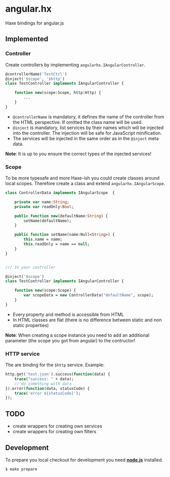 # angular.hx

Haxe bindings for angular.js

## Implemented


### Controller

Create controllers by implementing `angularhx.IAngularController`.

```Haxe
@controllerName('TestCtrl')
@inject('$scope', '$http')
class TestController implements IAngularController {

	function new(scope:Scope, http:Http) {
		...
	}
}
```

* `@controllerName` is mandatory, it defines the name of the controller from the HTML perspective. If omitted the class name will be used.
* `@inject` is mandatory, list services by their names which will be injected into the controller. The injection will be safe for JavaScript minification.
* The services will be injected in the same order as in the `@inject` meta data.

**Note**: It is up to you ensure the correct types of the injected services!

### Scope

To be more typesafe and more Haxe-ish you could create classes around local scopes. Therefore create a class and extend `angularhx.IAngularScope`.

```Haxe
class ControllerData implements IAngularScope  {

	private var name:String;
	private var readOnly:Bool;

	public function new(defaultName:String) {
		setName(defaultName);
	}

	public function setName(name:Null<String>) {
		this.name = name;
		this.readOnly = name == null;
	}
}


/// In your controller

@inject('$scope')
class TestController implements IAngularController {

	function new(scope:Scope) {
		var scopeData = new ControllerData("defaultName", scope);
	}
}
```

* Every property and method is accessible from HTML
* In HTML classes are flat (there is no difference between static and non static properties)

**Note**: When creating a scope instance you need to add an additional parameter (the scope you got from angular) to the contructor!

### HTTP service

The are binding for the `$http` service. Example:

```Haxe
http.get('test.json').success(function(data) {
	trace("success: " + data);
	// do something with data
}).error(function(data, statusCode) {
	trace('error ${statusCode}');
});
```


## TODO

* create wrappers for creating own services
* create wrappers for creating own filters



## Development

To prepare you local checkout for development you need [**node.js**](http://nodejs.org/) installed.

	$ make prepare

